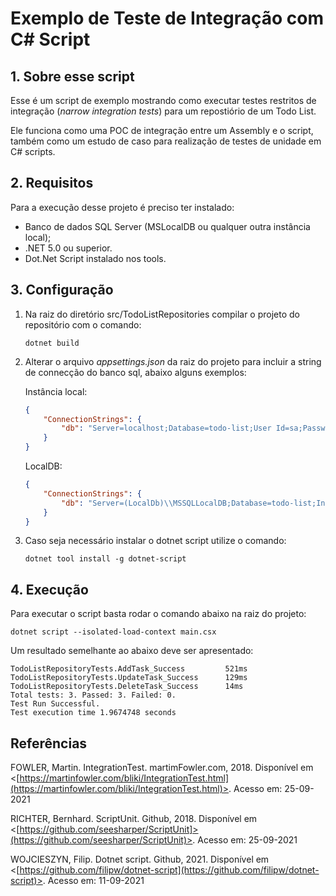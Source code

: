 # Exemplo de Teste de Integração com C# Script

## 1. Sobre esse script

Esse é um script de exemplo mostrando como executar testes restritos de integração (_narrow integration tests_) para um repostiório de um Todo List.

Ele funciona como uma POC de integração entre um Assembly e o script, também como um estudo de caso para realização de testes de unidade em C# scripts.

## 2. Requisitos

Para a execução desse projeto é preciso ter instalado:

- Banco de dados SQL Server (MSLocalDB ou qualquer outra instância local);
- .NET 5.0 ou superior.
- Dot.Net Script instalado nos tools.

## 3. Configuração

1. Na raiz do diretório src/TodoListRepositories compilar o projeto do repositório com o comando:

    ~~~ Shell
    dotnet build
    ~~~

2. Alterar o arquivo _appsettings.json_ da raiz do projeto para incluir a string de connecção do banco sql, abaixo alguns exemplos:

    Instância local:

    ~~~ JSON
    {
        "ConnectionStrings": {
            "db": "Server=localhost;Database=todo-list;User Id=sa;Password=P@ssw0rd"
        }
    }
    ~~~

    LocalDB:

    ~~~ JSON
    {
        "ConnectionStrings": {
            "db": "Server=(LocalDb)\\MSSQLLocalDB;Database=todo-list;Integrated Security=true;"
        }
    }
    ~~~

3. Caso seja necessário instalar o dotnet script utilize o comando:

    ~~~ Shell
    dotnet tool install -g dotnet-script
    ~~~


## 4. Execução

Para executar o script basta rodar o comando abaixo na raiz do projeto:

~~~ Shell
dotnet script --isolated-load-context main.csx
~~~

Um resultado semelhante ao abaixo deve ser apresentado:

~~~ Shell
TodoListRepositoryTests.AddTask_Success         521ms
TodoListRepositoryTests.UpdateTask_Success      129ms
TodoListRepositoryTests.DeleteTask_Success      14ms
Total tests: 3. Passed: 3. Failed: 0.
Test Run Successful.
Test execution time 1.9674748 seconds
~~~


## Referências

FOWLER, Martin. IntegrationTest. martimFowler.com, 2018. Disponível em <[https://martinfowler.com/bliki/IntegrationTest.html](https://martinfowler.com/bliki/IntegrationTest.html)>. Acesso em: 25-09-2021

RICHTER, Bernhard. ScriptUnit. Github, 2018. Disponível em <[https://github.com/seesharper/ScriptUnit]>(https://github.com/seesharper/ScriptUnit)>. Acesso em: 25-09-2021


WOJCIESZYN, Filip. Dotnet script. Github, 2021. Disponível em <[https://github.com/filipw/dotnet-script](https://github.com/filipw/dotnet-script)>. Acesso em: 11-09-2021
